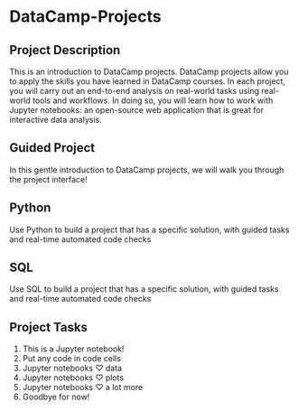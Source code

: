 # DataCamp-Projects

## Project Description
This is an introduction to DataCamp projects. DataCamp projects allow you to apply the skills you have learned in DataCamp courses. 
In each project, you will carry out an end-to-end analysis on real-world tasks using real-world tools and workflows.
In doing so, you will learn how to work with Jupyter notebooks: an open-source web application that is great for interactive data analysis.

## Guided Project
In this gentle introduction to DataCamp projects, we will walk you through the project interface!

## Python
Use Python to build a project that has a specific solution, with guided tasks and real-time automated code checks

## SQL
Use SQL to build a project that has a specific solution, with guided tasks and real-time automated code checks

## Project Tasks
1. This is a Jupyter notebook!
2. Put any code in code cells
3. Jupyter notebooks ♡ data
4. Jupyter notebooks ♡ plots
5. Jupyter notebooks ♡ a lot more
6. Goodbye for now!
